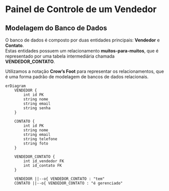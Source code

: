 # Painel de Controle de um Vendedor

## Modelagem do Banco de Dados

O banco de dados é composto por duas entidades principais: **Vendedor** e **Contato**.  
Estas entidades possuem um relacionamento **muitos-para-muitos**, que é representado por uma tabela intermediária chamada **VENDEDOR_CONTATO**.

Utilizamos a notação **Crow’s Foot** para representar os relacionamentos, que é uma forma padrão de modelagem de bancos de dados relacionais.

```mermaid
erDiagram
    VENDEDOR {
        int id PK
        string nome
        string email
        string senha
    }

    CONTATO {
        int id PK
        string nome
        string email
        string telefone
        string foto
    }

    VENDEDOR_CONTATO {
        int id_vendedor FK
        int id_contato FK
    }

    VENDEDOR ||--o{ VENDEDOR_CONTATO : "tem"
    CONTATO ||--o{ VENDEDOR_CONTATO : "é gerenciado"
```

